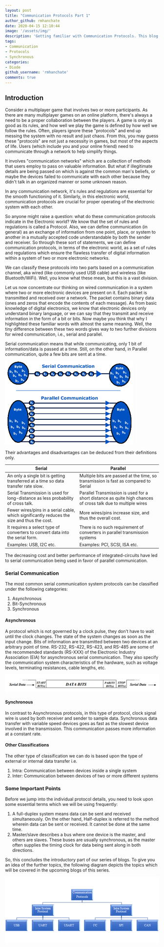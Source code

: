 ```yaml
---
layout: post
title: "Communication Protocols Part 1"
author_github: rmhanchate
date: 2020-04-15 12:10:44
image: '/assets/img/'
description: 'Getting familiar with Communication Protocols. This blog is the first part of the series.'
tags:
- Communication
- Protocols
- Synchronous
categories:
- Diode
github_username: 'rmhanchate'
comments: true
---
```

## Introduction

Consider a multiplayer game that involves two or more participants. As there are many multiplayer games on an online platform, there's always a need to be a proper collaboration between the players. A game is only as good as its rules, and how well we play the game is defined by how well we follow the rules. Often, players ignore these "protocols" and end up messing the system with no result and just chaos. From this, you may guess these "protocols" are not just a necessity in games, but most of the aspects of life. Users (which include you and your online friend) need to communicate through a network to help simplify things.

It involves "communication networks" which are a collection of methods that users employ to pass on valuable information. But what if illegitimate details are being passed on which is against the common man's beliefs, or maybe the devices failed to communicate with each other because they didn't talk in an organized manner or some unknown reason.

In any communication network, it's rules and regulations are essential for the smooth functioning of it. Similarly, in this electronic world, communication protocols are crucial for proper operating of the electronic system with each other. 

So anyone might raise a question: what do these communication protocols indicate in the Electronic world? We know that the set of rules and regulations is called a Protocol. Also, we can define communication (in general) as an exchange of information from one point, place, or system to another in a mutually accepted code understandable by both the sender and receiver. So through these sort of statements, we can define communication protocols, in terms of the electronic world, as a set of rules and regulations which ensure the flawless transfer of digital information within a system of two or more electronic networks.

We can classify these protocols into two parts based on a communication channel, aka wired (like commonly used USB cable) and wireless (like Bluetooth/WiFi). Well, you know what these mean, but this is a vast division. 

Let us now concentrate our thinking on wired communication in a system where two or more electronic devices are present on it. Each packet is transmitted and received over a network. The packet contains binary data (ones and zeros that encode the contents of each message). As from basic knowledge of digital electronics, we know that electronic devices only understand binary language, or we can say that they transmit and receive information in the form of a bit or bits. Now maybe you think that why I highlighted these familiar words with almost the same meaning. Well, the tiny difference between these two words gives way to two further divisions for wired communication, i.e., serial and parallel.

Serial communication means that while communicating, only 1 bit of information/data is passed at a time. Still, on the other hand, in Parallel communication, quite a few bits are sent at a time.

![img](/blog_src/assets/img/Compro1/opmyfRvgD9xbWHuRU0GmT3aHDgAv5w0H1hpWXHYthAOikFenCJb8aKsmFLEZiNB_3rCSImpF80PgXE9XFTydsdpDs8fESjYLicvZ1fb3tYISJLoNjBFdz3LnAuEFKL0v6gJR3ekN.jpg)

Their advantages and disadvantages can be deduced from their definitions only.

| Serial                                                       | Parallel                                                     |
| ------------------------------------------------------------ | ------------------------------------------------------------ |
| An only a single bit is getting transferred at a time so data transfer rate slow. | Multiple bits are passed at the time, so transmission is fast as compared to Serial |
| Serial Transmission is used for long-distance as less probability of cross talk. | Parallel Transmission is used for a short distance as quite high chances of cross talk due to multiple wires |
| Fewer wires/pins in a serial cable, which significantly reduces the size and thus the cost. | More wires/pins increase size, and thus the overall cost.    |
| It requires a select type of converters to convert data into the serial form. | There is no such requirement of converters in parallel transmission systems |
| Examples: USB, I2C etc.                                      | Examples: PCI, SCSI, ISA etc.                                |

The decreasing cost and better performance of integrated-circuits have led to serial communication being used in favor of parallel communication.

### **Serial Communication**

The most common serial communication system protocols can be classified under the following categories:

1. Asynchronous
2. Bit-Synchronous
3. Synchronous

#### Asynchronous

A protocol which is not governed by a clock pulse, they don't have to wait until the clock changes. The state of the system changes as soon as the input change. Bits of information are transmitted between two devices at an arbitrary point of time. RS-232, RS-422, RS-423, and RS-485 are some of the recommended standards (RS-XXX) of the Electronic Industry Association (EIA) for asynchronous serial communication. They also specify the communication system characteristics of the hardware, such as voltage levels, terminating resistances, cable lengths, etc. 

![img](/blog_src/assets/img/Compro1/BIJYViEh-aABuJnQqmPPzVhNDMKjIJFAw6VGRdCd8OvVct8bD4FlU9149DiI7TlRPGWUgxHq3XNBuKDJkXotl-RFH4QObPULzi7MgSVsvu8HiNZa1VJEDpMz_Siz2HT4qBHORM1H.jpg)

#### Synchronous

In contrast to Asynchronous protocols, in this type of protocol, clock signal wire is used by both receiver and sender to sample data. Synchronous data transfer with variable speed devices goes as fast as the slowest device involved in the transmission. This communication passes more information at a constant rate.

#### Other Classifications

The other type of classification we can do is based upon the type of external or internal data transfer i.e.

1. Intra: Communication between devices inside a single system
2. Inter: Communication between devices of two or more different systems



### Some Important Points

Before we jump into the individual protocol details, you need to look upon some essential terms which we will be using frequently:

1. A full-duplex system means data can be sent and received simultaneously. On the other hand, Half-duplex is referred to the method wherein data can be sent or received. It cannot be done at the same time.
2. Master/slave describes a bus where one device is the master, and others are slaves. These buses are usually synchronous, as the master often supplies the timing clock for data being sent along in both directions.




So, this concludes the introductory part of our series of blogs. To give you an idea of the further topics, the following diagram depicts the topics which will be covered in the upcoming blogs of this series.

![img](/blog_src/assets/img/Compro1/M2tjsegWNC1ddIIXDq8PW7oOq-L9OjAM6MuJ11rs8OAl_PTHuhOQBGioTKztW1yWAHlbHhAx1WkSLb5EQm6GM5rGhnnAPKQsMvfyXnu0fv_CfuKkAMW7_ntvUBYFwS7ybKKNjdLw.jpg)
